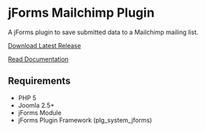 jForms Mailchimp Plugin
======
A jForms plugin to save submitted data to a Mailchimp mailing list.

[Download Latest Release](https://github.com/donJoomla/jforms/releases/download/1.6.1/plg_jforms_mailchimp_v1.0.zip)

[Read Documentation](http://donjoomla.com/docs/jforms#MailchimpPluginInstructions)

## Requirements

- PHP 5
- Joomla 2.5+
- jForms Module
- jForms Plugin Framework (plg_system_jforms)

